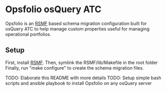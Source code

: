 # Opsfolio osQuery ATC
Opsfolio is an [RSMF](https://github.com/shah/rdbms-schema-migration-framework) based schema migration configuration built for osQuery ATC to 
help manage custom properties useful for managing operational portfolios.

## Setup

First, install [RSMF](https://github.com/shah/rdbms-schema-migration-framework).
Then, symlink the RSMF/lib/Makefile in the root folder
Finally, run "make configure" to create the schema migration files.

TODO: Elaborate this README with more details
TODO: Setup simple bash scripts and ansible playbook to install Opsfolio on any osQuery server

